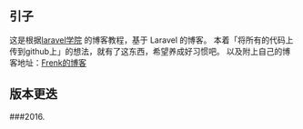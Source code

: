 ## 引子

这是根据[laravel学院](http://laravelacademy.org/) 的博客教程，基于 Laravel 的博客。
本着「将所有的代码上传到github上」的想法，就有了这东西，希望养成好习惯吧。
以及附上自己的博客地址：[Frenk的博客](http://hifrenk.cn/)

## 版本更迭
###2016.



